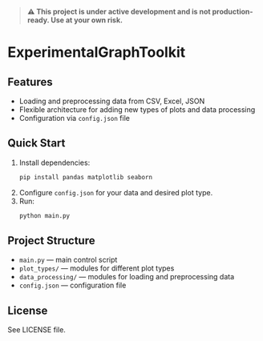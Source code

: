 
> **⚠️ This project is under active development and is not production-ready. Use at your own risk.**

# ExperimentalGraphToolkit



## Features
- Loading and preprocessing data from CSV, Excel, JSON
- Flexible architecture for adding new types of plots and data processing
- Configuration via `config.json` file

## Quick Start
1. Install dependencies:
   ```bash
   pip install pandas matplotlib seaborn
   ```
2. Configure `config.json` for your data and desired plot type.
3. Run:
   ```bash
   python main.py
   ```

## Project Structure
- `main.py` — main control script
- `plot_types/` — modules for different plot types
- `data_processing/` — modules for loading and preprocessing data
- `config.json` — configuration file

## License
See LICENSE file.
